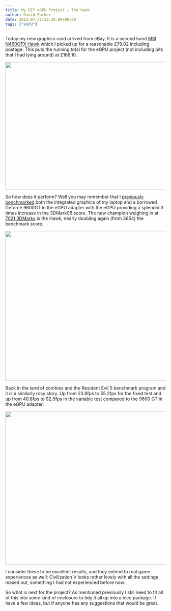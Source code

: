 ```yaml
---
title: My DIY eGPU Project – The Hawk
author: David Parker
date: 2012-07-31T22:20:00+00:00
tags: ["eGPU"]
---
```

Today my new graphics card arrived from eBay. It is a second hand <a href="http://uk.msi.com/product/vga/N460GTX-Hawk.html" target="_blank">MSI N460GTX Hawk</a> which I picked up for a reasonable £79.02 including postage. This puts the running total for the eGPU project (not including bits that I had lying around) at £166.10.

<div id="scid:8747F07C-CDE8-481f-B0DF-C6CFD074BF67:986ca8b9-3dba-4537-8911-7191d17ec4cf" class="wlWriterEditableSmartContent" style="display:inline;float:none;margin:0;padding:0;">
  <a title="The Beast" href="http://lh5.ggpht.com/-7EVgufQq1eo/UBhfukZOEyI/AAAAAAAAALc/lyzxVMwQgVM/gpu20-8x6.png?imgmax=800" rel="thumbnail"><img src="http://lh3.ggpht.com/-1znSbWlkOcg/UBhfwRGl1iI/AAAAAAAAALk/aa0sBqTFGaM/gpu20%25255B3%25255D.png?imgmax=800" alt="" width="580" height="401" border="0" /></a>
</div>

So how does it perform? Well you may remember that I <a href="http://www.goparker.com/2012/07/my-diy-egpu-project-benchmarking.html" target="_blank">previously benchmarked</a> both the integrated graphics of my laptop and a borrowed Geforce 9600GT in the eGPU adapter with the eGPU providing a splendid 3 times increase in the 3DMark06 score. The new champion weighing in at <a href="http://3dmark.com/3dm06/16803010" target="_blank">7021 3DMarks</a> is the Hawk, nearly doubling again (from 3654) the benchmark score.

<div id="scid:8747F07C-CDE8-481f-B0DF-C6CFD074BF67:ab295fa9-e0fc-471f-8182-bd55834ff767" class="wlWriterEditableSmartContent" style="display:inline;float:none;margin:0;padding:0;">
  <a title="Mine's a double" href="http://lh3.ggpht.com/-t0PheFq4-dY/UBhfxX25KsI/AAAAAAAAALs/xuSJ4WJPfPU/gpu19-8x6.png?imgmax=800" rel="thumbnail"><img src="http://lh6.ggpht.com/-AYEBgp53BJg/UBhfyIF98NI/AAAAAAAAAL0/9r0pkipXLP4/gpu19%25255B4%25255D.png?imgmax=800" alt="" width="580" height="471" border="0" /></a>
</div>

Back in the land of zombies and the Resident Evil 5 benchmark program and it is a similarly rosy story. Up from 23.8fps to 55.2fps for the fixed test and up from 40.8fps to 92.9fps in the variable test compared to the 9600 GT in the eGPU adapter.

<div id="scid:8747F07C-CDE8-481f-B0DF-C6CFD074BF67:e4594804-7ad3-4e4a-bce2-1080d3217619" class="wlWriterEditableSmartContent" style="display:inline;float:none;margin:0;padding:0;">
  <a title="Take that, zombies! Fixed (top) and variable (bottom) Resident Evil 5 benchmark results" href="http://lh5.ggpht.com/-3Uw-1RtfUus/UBhf1tHCJ8I/AAAAAAAAAL8/8xTrRMKXTQ4/gpu21-8x6.png?imgmax=800" rel="thumbnail"><img src="http://lh4.ggpht.com/-Px2ypxisKgk/UBhf3uJ5E3I/AAAAAAAAAME/EytoJo6nhdU/gpu21%25255B11%25255D.png?imgmax=800" alt="" width="580" height="481" border="0" /></a>
</div>

I consider these to be excellent results, and they extend to real game experiences as well: Civilization V looks rather lovely with all the settings maxed out, something I had not experienced before now.
  
So what is next for the project? As mentioned previously I still need to fit all of this into some kind of enclosure to tidy it all up into a nice package. If have a few ideas, but if anyone has any suggestions that would be great.